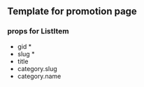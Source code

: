 ## Template for promotion page

### props for ListItem

- gid \*
- slug \*
- title
- category.slug
- category.name
